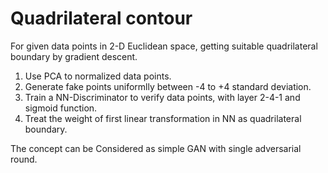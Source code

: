 # Quadrilateral contour

For given data points in 2-D Euclidean space, getting suitable quadrilateral boundary by gradient descent.

1. Use PCA to normalized data points.
2. Generate fake points uniformlly between -4 to +4 standard deviation.
3. Train a NN-Discriminator to verify data points, with layer 2-4-1 and sigmoid function.
4. Treat the weight of first linear transformation in NN as quadrilateral boundary.

The concept can be Considered as simple GAN with single adversarial round.